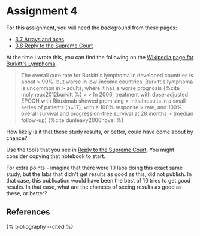 # Assignment 4

For this assignment, you will need the background from these pages:

* [3.7 Arrays and axes](../chapters/03/arrays_and_axes.ipynb)
* [3.8 Reply to the Supreme Court](../chapters/03/reply_supreme.ipynb)

At the time I wrote this, you can find the following on the [Wikipedia
page for Burkitt's
Lymphoma](https://en.wikipedia.org/wiki/Burkitt%27s_lymphoma#Prognosis).

> The overall cure rate for Burkitt's lymphoma in developed countries is
about > 90%, but worse in low-income countries. Burkitt's lymphoma is
uncommon in > adults, where it has a worse prognosis {%cite
molyneux2012burkitt %} > > In 2006, treatment with dose-adjusted EPOCH
with Rituximab showed promising > initial results in a small series of
patients (n=17), with a 100% response > rate, and 100% overall survival
and progression-free survival at 28 months > (median follow-up) {%cite
dunleavy2006novel %}

How likely is it that these study results, or better, could have come
about by chance?

Use the tools that you see in [Reply to the Supreme
Court](../chapters/03/reply_supreme.ipynb).  You might consider copying that notebook to start.

For extra points - imagine that there were 10 labs doing this exact same
study, but the labs that didn't get results as good as this, did not
publish. In that case, this publication would have been the best of 10
tries to get good results.  In that case, what are the chances of seeing
results as good as these, or better?

## References

{% bibliography --cited %}
